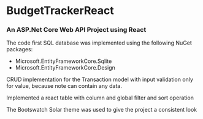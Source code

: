 # BudgetTrackerReact

### An ASP.Net Core Web API Project using React

The code first SQL database was implemented using the following NuGet packages:
- Microsoft.EntityFrameworkCore.Sqlite
- Microsoft.EntityFrameworkCore.Design

CRUD implementation for the Transaction model with input validation only for value, because note can contain any data.

Implemented a react table with column and global filter and sort operation

The Bootswatch Solar theme was used to give the project a consistent look
